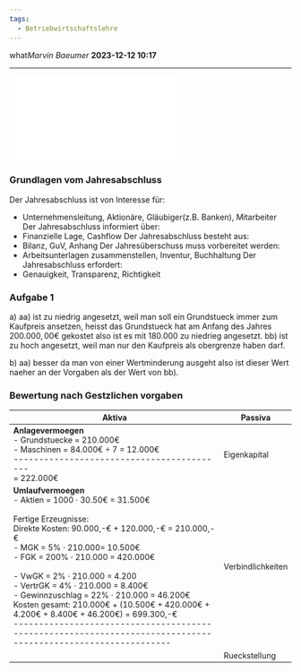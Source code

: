 ```yaml
---
tags:
  - Betriebwirtschaftslehre
---
```

what*Marvin Baeumer* **2023-12-12 10:17**

---
![PDF](PDF/Betriebwirtschaftslehre/Jahresabschluss.pdf)
### Grundlagen vom Jahresabschluss 
Der Jahresabschluss ist von Interesse für: 
- Unternehmensleitung, Aktionäre, Gläubiger(z.B. Banken), Mitarbeiter 
Der Jahresabschluss informiert über: 
- Finanzielle Lage, Cashflow 
Der Jahresabschluss besteht aus: 
- Bilanz, GuV, Anhang
Der Jahresüberschuss muss vorbereitet werden: 
- Arbeitsunterlagen zusammenstellen, Inventur, Buchhaltung 
Der Jahresabschluss erfordert: 
- Genauigkeit, Transparenz, Richtigkeit
### Aufgabe 1
a)
aa) ist zu niedrig angesetzt, weil man soll ein Grundstueck immer zum Kaufpreis ansetzen, heisst das Grundstueck hat am Anfang des Jahres $200.000,00€$ gekostet also ist es mit $180.000$ zu niedrieg angesetzt. 
bb) ist zu hoch angesetzt, weil man nur den Kaufpreis als obergrenze haben darf.

b) 
aa) besser da man von einer Wertminderung ausgeht also ist dieser Wert naeher an der Vorgaben als der Wert von bb).

### Bewertung nach Gestzlichen vorgaben
| Aktiva                                                                                                                                                                                                                                                                                                                                                                                                                                                                                                                                                                                 | Passiva           |
| -------------------------------------------------------------------------------------------------------------------------------------------------------------------------------------------------------------------------------------------------------------------------------------------------------------------------------------------------------------------------------------------------------------------------------------------------------------------------------------------------------------------------------------------------------------------------------------- | ----------------- |
| **Anlagevermoegen**<br>- Grundstuecke = 210.000€<br>- Maschinen = 84.000€ $\div$ 7 = 12.000€<br>------------------------------------------<br>= 222.000€                                                                                                                                                                                                                                                                                                                                                                                                                               | Eigenkapital      |
| **Umlaufvermoegen**<br>- Aktien = 1000 $\cdot$ 30.50€ = 31.500€<br><br>Fertige Erzeugnisse:<br>Direkte Kosten: 90.000,-€ + 120.000,-€ = 210.000,-€<br>- MGK = 5% $\cdot$ 210.000= 10.500€<br>- FGK = 200% $\cdot$ 210.000 = 420.000€<br><br>- VwGK = 2% $\cdot$ 210.000 = 4.200<br>- VertrGK = 4% $\cdot$ 210.000 = 8.400€<br>- Gewinnzuschlag = 22% $\cdot$ 210.000 = 46.200€<br>Kosten gesamt: 210.000€ + (10.500€ + 420.000€ + 4.200€ + 8.400€ + 46.200€) = 699.300,-€<br>------------------------------------------------------------------------------------------------------------- | Verbindlichkeiten |
|                                                                                                                                                                                                                                                                                                                                                                                                                                                                                                                                                                                        | Rueckstellung     |
